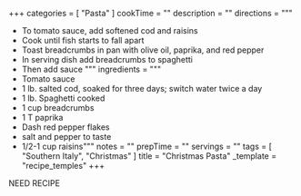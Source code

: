 +++
categories = [ "Pasta" ]
cookTime = ""
description = ""
directions = """
* To tomato sauce, add softened cod and raisins
* Cook until fish starts to fall apart
* Toast breadcrumbs in pan with olive oil, paprika, and red pepper
* In serving dish add breadcrumbs to spaghetti 
* Then add sauce """
ingredients = """
* Tomato sauce
* 1 lb. salted cod, soaked for three days; switch water twice a day
* 1 lb. Spaghetti cooked
* 1 cup breadcrumbs
* 1 T paprika
* Dash red pepper flakes
* salt and pepper to taste
* 1/2-1 cup raisins"""
notes = ""
prepTime = ""
servings = ""
tags = [ "Southern Italy", "Christmas" ]
title = "Christmas Pasta"
_template = "recipe_temples"
+++

NEED RECIPE
